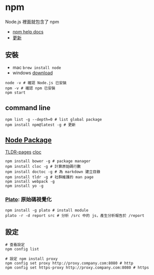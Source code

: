 # npm

Node.js 裡面就包含了 npm

- [npm help docs](https://docs.npmjs.com/)
- [更新](https://www.npmjs.com/get-npm)

## 安裝

- mac `brew install node`
- windows [download](https://nodejs.org/en/download/)

```shell
node -v # 確認 Node.js 已安裝
npm -v # 確認 npm 已安裝
npm start
```

## command line

```shell
npm list -g --depth=0 # list global package
npm install npm@latest -g # 更新
```

## [Node Package](https://www.npmjs.com/)

[TLDR-pages](https://www.npmjs.com/package/tldr)
[cloc](https://www.npmjs.com/package/cloc)

```shell
npm install bower -g # package manager
npm install cloc -g # 計算原始碼行數
npm install doctoc -g # 為 markdown 建立目錄
npm install tldr -g # 社群維護的 man page
npm install webpack -g
npm install yo -g
```

### [Plato](https://github.com/es-analysis/plato): 原始碼視覺化

```shell
npm install -g plato # install module
plato -r -d report src # 分析 /src 中的 js，產生分析報告於 /report
```

## 設定

```shell
# 查看設定
npm config list

# 設定 npm install proxy
npm config set proxy http://proxy.company.com:8080 # http
npm config set https-proxy http://proxy.company.com:8080 # https
```